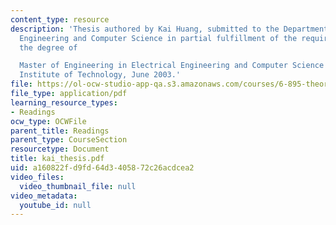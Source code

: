 ```yaml
---
content_type: resource
description: 'Thesis authored by Kai Huang, submitted to the Department of Electrical
  Engineering and Computer Science in partial fulfillment of the requirements for
  the degree of

  Master of Engineering in Electrical Engineering and Computer Science at the Massachusetts
  Institute of Technology, June 2003.'
file: https://ol-ocw-studio-app-qa.s3.amazonaws.com/courses/6-895-theory-of-parallel-systems-sma-5509-fall-2003/a160822fd9fd64d3405872c26acdcea2_kai_thesis.pdf
file_type: application/pdf
learning_resource_types:
- Readings
ocw_type: OCWFile
parent_title: Readings
parent_type: CourseSection
resourcetype: Document
title: kai_thesis.pdf
uid: a160822f-d9fd-64d3-4058-72c26acdcea2
video_files:
  video_thumbnail_file: null
video_metadata:
  youtube_id: null
---
```

